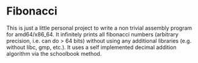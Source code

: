 # Fibonacci

This is just a little personal project to write a non trivial assembly program for amd64/x86_64. 
It infinitely prints all fibonacci numbers (arbitrary precision, i.e. can do > 64 bits) without using any additional libraries (e.g. without libc, gmp, etc.). It uses a self implemented decimal addition algorithm via the schoolbook method.
